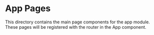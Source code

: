 
# App Pages

This directory contains the main page components for the app module.
These pages will be registered with the router in the App component.
